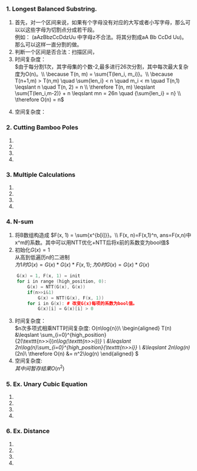 ### 1. Longest Balanced Substring.

1. 首先，对一个区间来说，如果有个字母没有对应的大写或者小写字母，那么可以以这些字母为切割点分成若干段。
  <br>  例如： (aAzBbzCcDdzUu 中字母z不合法。将其分割成aA Bb CcDd Uu)。<br>
  那么可以这样一直分割的做。 
2. 判断一个区间是否合法：扫描区间，
3. 时间复杂度： <br>
  $由于每分割1次，其字母集的个数-2,最多进行26次分割，其中每次最大复杂度为O(n)。\\
    \because T(n, m) = \sum{T(len_i, m_i)}。\\
    \because T(n+1,m) > T(n,m) 
    \quad \sum{len_i} < n
    \quad  m_i < m
    \quad T(n,1) \leqslant n \quad T(n, 2) = n \\
    \therefore T(n, m) \leqslant \sum{T(len_i,m-2)} + n \leqslant mn = 26n \quad {\sum{len_i} = n} \\
    \therefore O(n) = n$  
<!-- $T(n) = \displaystyle\sum{T(len_i)}+n。其中由于每分割1次，其字母集的个数-1$ -->
4. 空间复杂度：

### 2. Cutting Bamboo Poles

1. 
2. 
3. 
4. 

### 3. Multiple Calculations

1. 
2. 
3. 
4. 

### 4. N-sum

1. 将B数组构造成 $F(x, 1) = \sum{x^{b[i]}}。\\ F(x, n)=F(x,1)^n, ans=F(x,n)中x^m的系数。其中可以用NTT优化+NTT后将x前的系数变为bool值$
2. 初始化$G(x) = 1$<br>从高到低遍历n的二进制<br>$为1时G(x) = G(x)*G(x)*F(x, 1);为0时G(x) = G(x)*G(x)$
```cpp
    G(x) = 1, F(x, 1) = init
    for i in range (high_position, 0):
        G(x) = NTT(G(x), G(x))
        if(n>>i&1)
            G(x) = NTT(G(x), F(x, 1))
        for i in G(x): # 改变G(x)每项的系数为bool值。
            G(x)[i] = G(x)[i] > 0
```
3. 时间复杂度：<br> 
  $n次多项式相乘NTT时间复杂度: O(n\log{n})\\
  \begin{aligned} 
  T(n) &\leqslant \sum_{i=0}^{high\_position}{2(\texttt{n>>i})*n\log(\texttt{n>>i})} \\
   &\leqslant 2n\log(n)\sum_{i=0}^{high\_position}{\texttt{n>>i}} \\
   &\leqslant 2n\log(n)*(2n)\\
   \therefore O(n) &= n^2\log(n)
   \end{aligned}
   $
4. 空间复杂度:<br>
   $其中间暂存结果O(n^2)$


### 5. Ex.  Unary Cubic Equation

1. 
2. 
3. 
4. 

### 6. Ex.  Distance

1. 
2. 
3. 
4. 

